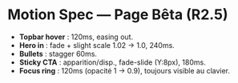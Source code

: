 # Motion Spec — Page Bêta (R2.5)

- **Topbar hover** : 120ms, easing out.
- **Hero in** : fade + slight scale 1.02 → 1.0, 240ms.
- **Bullets** : stagger 60ms.
- **Sticky CTA** : apparition/disp., fade-slide (Y:8px), 180ms.
- **Focus ring** : 120ms (opacité 1 → 0.9), toujours visible au clavier.